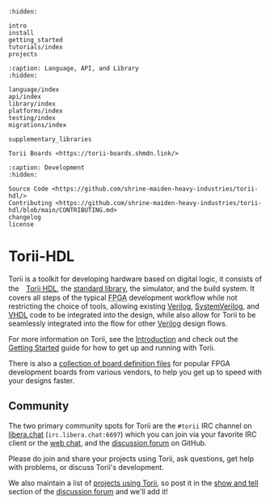 <!-- markdownlint-disable MD041 MD033 -->
```{toctree}
:hidden:

intro
install
getting_started
tutorials/index
projects
```

```{toctree}
:caption: Language, API, and Library
:hidden:

language/index
api/index
library/index
platforms/index
testing/index
migrations/index

supplementary_libraries

Torii Boards <https://torii-boards.shmdn.link/>
```

```{toctree}
:caption: Development
:hidden:

Source Code <https://github.com/shrine-maiden-heavy-industries/torii-hdl/>
Contributing <https://github.com/shrine-maiden-heavy-industries/torii-hdl/blob/main/CONTRIBUTING.md>
changelog
license
```

# Torii-HDL

Torii is a toolkit for developing hardware based on digital logic, it consists of the　[Torii <abbr title="Hardware Definition Language">HDL</abbr>], the [standard library], the simulator, and the build system. It covers all steps of the typical <abbr title="Field Programmable Gate Array">FPGA</abbr> development workflow while not restricting the choice of tools, allowing existing [Verilog], [SystemVerilog], and [VHDL] code to be integrated into the design, while also allow for Torii to be seamlessly integrated into the flow for other [Verilog] design flows.

For more information on Torii, see the [Introduction] and check out the [Getting Started] guide for how to get up and running with Torii.

There is also a [collection of board definition files] for popular FPGA development boards from various vendors, to help you get up to speed with your designs faster.

## Community

The two primary community spots for Torii are the `#torii` IRC channel on [libera.chat] (`irc.libera.chat:6697`) which you can join via your favorite IRC client or the [web chat], and the [discussion forum] on GitHub.

Please do join and share your projects using Torii, ask questions, get help with problems, or discuss Torii's development.

We also maintain a list of [projects using Torii], so post it in the [show and tell] section of the [discussion forum] and we'll add it!

[Verilog]: https://ieeexplore.ieee.org/document/1620780
[SystemVerilog]: https://ieeexplore.ieee.org/document/8299595
[VHDL]: https://ieeexplore.ieee.org/document/8938196
[Torii <abbr title="Hardware Definition Language">HDL</abbr>]: ./language/index.md
[standard library]: ./library/index.md
[Introduction]: ./intro.md
[Getting Started]: ./getting_started.md
[collection of board definition files]: https://torii-boards.shmdn.link/
[libera.chat]: https://libera.chat/
[web chat]: https://web.libera.chat/#torii
[discussion forum]: https://github.com/shrine-maiden-heavy-industries/torii-hdl/discussions
[projects using Torii]: ./projects.md
[show and tell]: https://github.com/shrine-maiden-heavy-industries/torii-hdl/discussions/categories/show-and-tell
